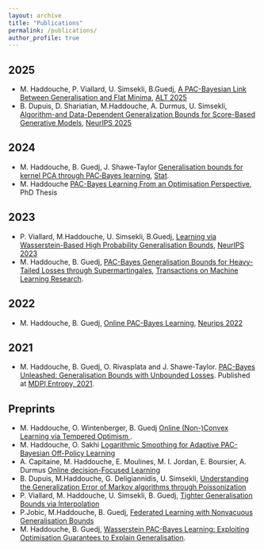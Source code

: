 ```yaml
---
layout: archive
title: "Publications"
permalink: /publications/
author_profile: true
---
```

## 2025
* M. Haddouche, P. Viallard, U. Simsekli, B.Guedj, [A PAC-Bayesian Link Between Generalisation and Flat Minima](https://arxiv.org/abs/2402.08508), [ALT 2025](https://algorithmiclearningtheory.org/alt2025/)
* B. Dupuis, D. Shariatian, M.Haddouche, A. Durmus, U. Simsekli, [Algorithm-and Data-Dependent Generalization Bounds for Score-Based Generative Models](https://arxiv.org/abs/2506.03849), [NeurIPS 2025](https://nips.cc/)

## 2024
* M. Haddouche, B. Guedj, J. Shawe-Taylor [Generalisation bounds for kernel PCA through PAC‐Bayes learning](https://onlinelibrary.wiley.com/doi/epdf/10.1002/sta4.719), [Stat](https://onlinelibrary.wiley.com/journal/20491573).
* M. Haddouche [PAC-Bayes Learning From an Optimisation Perspective](../files/139903_HADDOUCHE_2024_archivage-2.pdf), PhD Thesis 

## 2023
* P. Viallard, M.Haddouche, U. Simsekli, B.Guedj, [Learning via Wasserstein-Based High Probability Generalisation Bounds](https://proceedings.neurips.cc/paper_files/paper/2023/hash/af2bb2b2280d36f8842e440b4e275152-Abstract-Conference.html), [NeurIPS 2023](https://nips.cc/)
* M. Haddouche, B. Guedj, [PAC-Bayes Generalisation Bounds for Heavy-Tailed Losses through Supermartingales](https://openreview.net/pdf?id=qxrwt6F3sf), [Transactions on Machine Learning Research](https://jmlr.org/tmlr/).
  
## 2022
* M. Haddouche, B. Guedj, [Online PAC-Bayes Learning](https://proceedings.neurips.cc/paper_files/paper/2022/hash/a4d991d581accd2955a1e1928f4e6965-Abstract-Conference.html), [Neurips 2022](https://nips.cc/)

## 2021
* M. Haddouche, B. Guedj, O. Rivasplata and J. Shawe-Taylor. [PAC-Bayes Unleashed: Generalisation Bounds with Unbounded Losses](https://www.mdpi.com/1099-4300/23/10/1330). Published at [MDPI,Entropy, 2021](https://www.mdpi.com/journal/entropy). 



## Preprints
* M. Haddouche, O. Wintenberger, B. Guedj [Online (Non-)Convex Learning via Tempered Optimism ](https://arxiv.org/abs/2301.07530).
* M. Haddouche, O. Sakhi [Logarithmic Smoothing for Adaptive PAC-Bayesian Off-Policy Learning](https://arxiv.org/abs/2506.10664)
* A. Capitaine, M. Haddouche, E. Moulines, M. I. Jordan, E. Boursier, A. Durmus [Online decision-Focused Learning](https://arxiv.org/abs/2505.13564)
* B. Dupuis, M.Haddouche, G. Deligiannidis, U. Simsekli, [Understanding the Generalization Error of Markov algorithms through
Poissonization](https://arxiv.org/abs/2502.07584)
* P. Viallard, M. Haddouche, U. Simsekli, B. Guedj, [Tighter Generalisation Bounds via Interpolation](https://arxiv.org/abs/2402.05101)
* P.Jobic, M.Haddouche, B. Guedj, [Federated Learning with Nonvacuous Generalisation Bounds](https://arxiv.org/abs/2310.11203)
* M. Haddouche, B. Guedj, [Wasserstein PAC-Bayes Learning: Exploiting Optimisation Guarantees to Explain Generalisation](https://arxiv.org/abs/2304.07048).
